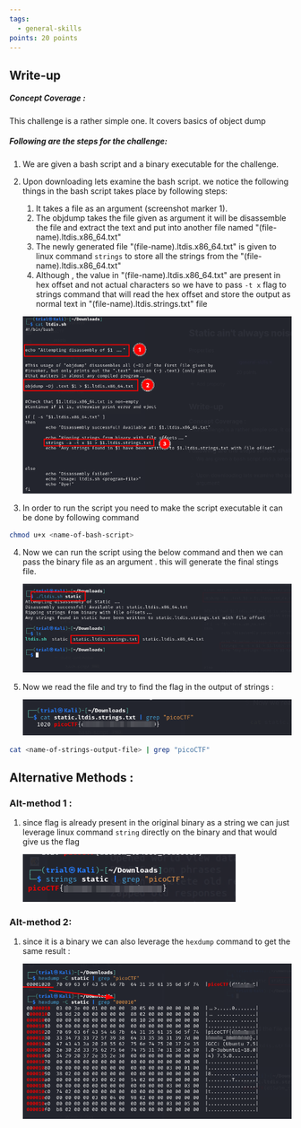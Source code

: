 ```yaml
---
tags:
  - general-skills
points: 20 points
---
```

## Write-up
##### Concept Coverage :
This challenge is a rather simple one. It covers basics of object dump 

##### Following are the steps for the challenge: 
1. We are given a bash script and a binary executable for the challenge.
   
2. Upon downloading lets examine the bash script. we notice the following things in the bash script takes place by following steps:
    1. It takes a file as an argument (screenshot marker 1).
    2. The objdump takes the file given as argument it will be disassemble the file and extract the text and put into another file named "(file-name).ltdis.x86_64.txt" 
    3. The newly generated file "(file-name).ltdis.x86_64.txt" is given to linux command `strings`  to store all the strings from the "(file-name).ltdis.x86_64.txt" 
    4. Although , the value in "(file-name).ltdis.x86_64.txt" are present in hex offset and not actual characters so we have to pass `-t x`  flag to strings command that will read the hex offset and store the output as normal text in "(file-name).ltdis.strings.txt" file
       
    ![bash-script](../assets/static-isnt-noise/bash-script.png)

3. In order to run the script you need to make the script executable it can be done by following command
   
```bash
chmod u+x <name-of-bash-script>
```

4. Now we can run the script using the below command and then we can pass the binary file as an argument . this will generate the final stings file.
    
    ![script-output](../assets/static-isnt-noise/script-output.png)

5. Now we read the file and try to find the flag in the output of strings : 
    
    ![flag-original](../assets/static-isnt-noise/flag-original.png)
    
```bash
cat <name-of-strings-output-file> | grep "picoCTF"
```


## Alternative Methods :

### Alt-method 1 :
1. since flag is already present in the original binary as a string we can just leverage linux command `string` directly on the binary and that would give us the flag
    
    ![flag-alt-1](../assets/static-isnt-noise/flag-alt-1.png)
### Alt-method 2: 
1. since it is a binary we can also leverage the `hexdump` command to get the same result : 
    
    ![flag-alt-2](../assets/static-isnt-noise/flag-alt-2.png)